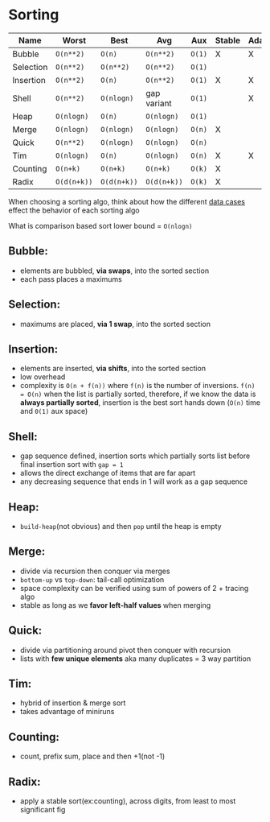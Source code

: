 # Sorting

Name      |Worst      |Best       |Avg        |Aux   |Stable  |Adaptive
----------|-----------|-----------|-----------|------|--------|---------
Bubble    |`O(n**2)`  |`O(n)`     |`O(n**2)`  |`O(1)`|X       |X
Selection |`O(n**2)`  |`O(n**2)`  |`O(n**2)`  |`O(1)`|        |
Insertion |`O(n**2)`  |`O(n)`     |`O(n**2)`  |`O(1)`|X       |X
Shell     |`O(n**2)`  |`O(nlogn)` |gap variant|`O(1)`|        |X
Heap      |`O(nlogn)` |`O(n)`     |`O(nlogn)` |`O(1)`|        |
Merge     |`O(nlogn)` |`O(nlogn)` |`O(nlogn)` |`O(n)`|X       |
Quick     |`O(n**2)`  |`O(nlogn)` |`O(nlogn)` |`O(n)`|        |
Tim       |`O(nlogn)` |`O(n)`     |`O(nlogn)` |`O(n)`|X       |X
Counting  |`O(n+k)`   |`O(n+k)`   |`O(n+k)`   |`O(k)`|X       |
Radix     |`O(d(n+k))`|`O(d(n+k))`|`O(d(n+k))`|`O(k)`|X       |

When choosing a sorting algo, think about how the different [data cases][1]
effect the behavior of each sorting algo

What is comparison based sort lower bound = `O(nlogn)`

## Bubble:
* elements are bubbled, **via swaps**, into the sorted section
* each pass places a maximums

## Selection:
* maximums are placed, **via 1 swap**, into the sorted section

## Insertion:
* elements are inserted, **via shifts**, into the sorted section
* low overhead
* complexity is `O(n + f(n))` where `f(n)` is the number of inversions.
`f(n) = O(n)` when the list is partially sorted, therefore, if we know the
data is **always partially sorted**, insertion is the best sort hands down
(`O(n)` time and `0(1)` aux space)

## Shell:
* gap sequence defined, insertion sorts which partially sorts list before
final insertion sort with `gap = 1`
* allows the direct exchange of items that are far apart
* any decreasing sequence that ends in 1 will work as a gap sequence

## Heap:
* `build-heap`(not obvious) and then `pop` until the heap is empty

## Merge:
* divide via recursion then conquer via merges
* `bottom-up` vs `top-down`: tail-call optimization
* space complexity can be verified using sum of powers of 2 + tracing algo
* stable as long as we **favor left-half values** when merging

## Quick:
* divide via partitioning around pivot then conquer with recursion
* lists with **few unique elements** aka many duplicates = 3 way partition

## Tim:
* hybrid of insertion & merge sort
* takes advantage of miniruns

## Counting:
* count, prefix sum, place and then +1(not -1)

## Radix:
* apply a stable sort(ex:counting), across digits, from least to most
significant fig


[1]: https://www.toptal.com/developers/sorting-algorithms/
